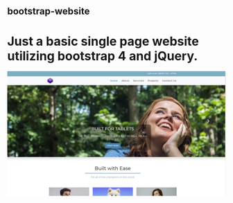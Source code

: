 ## bootstrap-website
# Just a basic single page website utilizing bootstrap 4 and jQuery. 

![bootstrap-website](/img/Capture.png)
